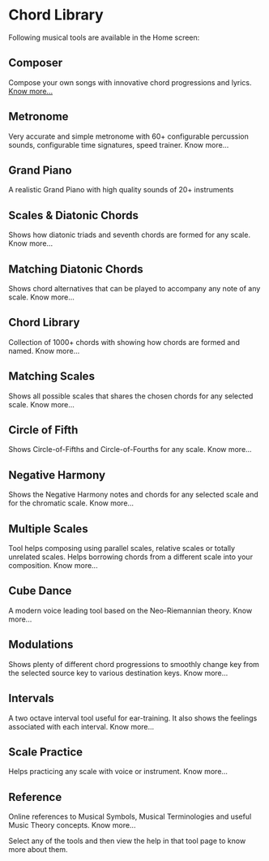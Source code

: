 # Chord Library
Following musical tools are available in the Home screen:

## Composer
Compose your own songs with innovative chord progressions and lyrics. [Know more...](composer.md)

## Metronome
Very accurate and simple metronome with 60+ configurable percussion sounds, configurable time signatures, speed trainer. Know more...

## Grand Piano
A realistic Grand Piano with high quality sounds of 20+ instruments

## Scales & Diatonic Chords
Shows how diatonic triads and seventh chords are formed for any scale. Know more...

## Matching Diatonic Chords
Shows chord alternatives that can be played to accompany any note of any scale. Know more...

## Chord Library
Collection of 1000+ chords with showing how chords are formed and named. Know more...

## Matching Scales
Shows all possible scales that shares the chosen chords for any selected scale. Know more...

## Circle of Fifth
Shows Circle-of-Fifths and Circle-of-Fourths for any scale. Know more...

## Negative Harmony
Shows the Negative Harmony notes and chords for any selected scale and for the chromatic scale. Know more...

## Multiple Scales
Tool helps composing using parallel scales, relative scales or totally unrelated scales. Helps borrowing chords from a different scale into your composition. Know more...

## Cube Dance
A modern voice leading tool based on the Neo-Riemannian theory. Know more...

## Modulations
Shows plenty of different chord progressions to smoothly change key from the selected source key to various destination keys. Know more...

## Intervals
A two octave interval tool useful for ear-training. It also shows the feelings associated with each interval. Know more...

## Scale Practice
Helps practicing any scale with voice or instrument. Know more...

## Reference
Online references to Musical Symbols, Musical Terminologies and useful Music Theory concepts. Know more...

Select any of the tools and then view the help in that tool page to know more about them.

